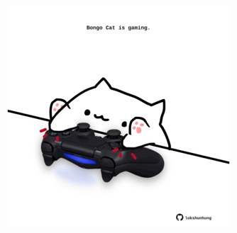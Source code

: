 <!-- built at 30/07/2025, 15:00:35 UTC -->
<p align="center">
  <img width="500" height="500" src="./ReadmeImage.svg">
</p>

